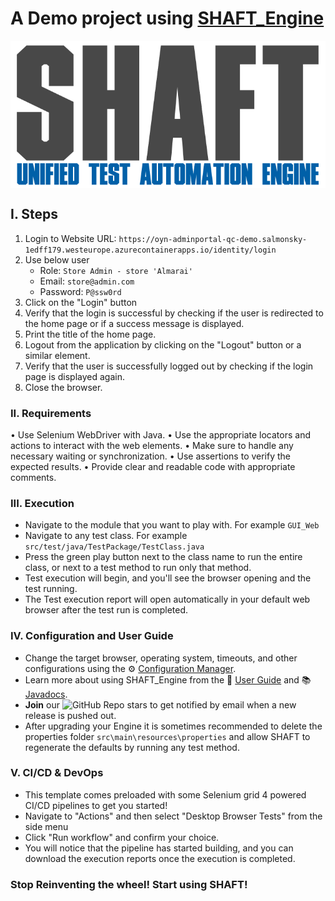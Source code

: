 # A Demo project using [SHAFT_Engine](https://github.com/shafthq/SHAFT_ENGINE)
<img src="https://github.com/ShaftHQ/SHAFT_ENGINE/raw/main/src/main/resources/images/shaft.png" alt="SHAFT_ENGINE" style="display:block; margin-left:auto; margin-right:auto;"/>

## I. Steps
1. Login to Website URL: `https://oyn-adminportal-qc-demo.salmonsky-1edff179.westeurope.azurecontainerapps.io/identity/login`
2. Use below user
   - Role: `Store Admin - store 'Almarai'`
   - Email: `store@admin.com`
   - Password: `P@ssw0rd`
3. Click on the "Login" button
4. Verify that the login is successful by checking if the user is redirected to the home page or if a success
   message is displayed.
5. Print the title of the home page.
6. Logout from the application by clicking on the "Logout" button or a similar element.
7. Verify that the user is successfully logged out by checking if the login page is displayed again.
8. Close the browser.

### II. Requirements
• Use Selenium WebDriver with Java.
• Use the appropriate locators and actions to interact with the web elements.
• Make sure to handle any necessary waiting or synchronization.
• Use assertions to verify the expected results.
• Provide clear and readable code with appropriate comments.

### III. Execution
- Navigate to the module that you want to play with. For example ```GUI_Web```
- Navigate to any test class. For example ```src/test/java/TestPackage/TestClass.java```
- Press the green play button next to the class name to run the entire class, or next to a test method to run only that method.
- Test execution will begin, and you'll see the browser opening and the test running.
- The Test execution report will open automatically in your default web browser after the test run is completed.

### IV. Configuration and User Guide
- Change the target browser, operating system, timeouts, and other configurations using the ⚙️ [Configuration Manager](https://ShaftHQ.github.io/SHAFT_ENGINE/).
- Learn more about using SHAFT_Engine from the 👤 [User Guide](https://ShaftHQ.github.io/SHAFT_Engine_Docusaurus/) and 📚 [Javadocs](https://ShaftHQ.github.io/SHAFT_ENGINE/apidocs/index.html).
- <b>Join</b> our ![GitHub Repo stars](https://img.shields.io/github/stars/shafthq/shaft_engine?logoColor=black&style=social) to get notified by email when a new release is pushed out.
- After upgrading your Engine it is sometimes recommended to delete the properties folder ```src\main\resources\properties``` and allow SHAFT to regenerate the defaults by running any test method.

### V. CI/CD & DevOps
- This template comes preloaded with some Selenium grid 4 powered CI/CD pipelines to get you started!
- Navigate to "Actions" and then select "Desktop Browser Tests" from the side menu
- Click "Run workflow" and confirm your choice.
- You will notice that the pipeline has started building, and you can download the execution reports once the execution is completed.

### Stop Reinventing the wheel! Start using SHAFT!